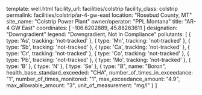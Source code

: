 template: well.html
facility_url: facilities/colstrip
facility_class: colstrip
permalink: facilities/colstrip/ar-4-gw-east
location: "Rosebud County, MT"
site_name: "Colstrip Power Plant"
owner/operator: "PPL Montana"
title: "AR-4 GW East"
coordinates: [
  -106.6202889,
  45.88263611
]
designation: "Downgradient"
legend: "Downgradient, Not In Compliance"
pollutants: [
    {
      type: 'As',
      tracking: 'not-tracked'
    },
    {
      type: 'Mn',
      tracking: 'not-tracked'
    },
    {
      type: 'Sb',
      tracking: 'not-tracked'
    },
    {
      type: 'Ca',
      tracking: 'not-tracked'
    },
    {
      type: 'Cr',
      tracking: 'not-tracked'
    },
    {
      type: 'Co',
      tracking: 'not-tracked'
    },
    {
      type: 'Pb',
      tracking: 'not-tracked'
    },
    {
      type: 'Mo',
      tracking: 'not-tracked'
    },
    {
      type: 'B'
    },
    {
      type: 'N'
    },
    {
      type: 'Se'
    },  {
  type: "B",
  name: "Boron",
  health_base_standard_exceeded: "CHA",
  number_of_times_in_exceedance: "1",
  number_of_times_monitored: "1",
  max_exceedance_amount: "4.9",
  max_allowable_amount: "3",
  unit_of_measurement: "mg/l"
  }
]
